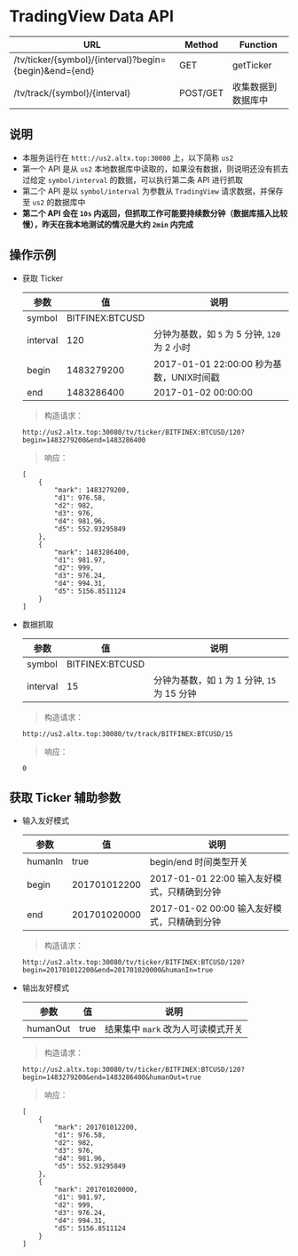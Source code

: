 # TradingView Data API

| URL                                                         | Method           |  Function       |
| -------------                                               | -------------    |-------------    |  
| /tv/ticker/{symbol}/{interval}?begin={begin}&end={end}      | GET              | getTicker       |    
| /tv/track/{symbol}/{interval}                               | POST/GET         | 收集数据到数据库中 |    


## 说明

- 本服务运行在 `httt://us2.altx.top:30080` 上，以下简称 `us2`
- 第一个 API 是从 `us2` 本地数据库中读取的，如果没有数据，则说明还没有抓去过给定 `symbol/interval` 的数据，可以执行第二条 API 进行抓取
- 第二个 API 是以 `symbol/interval` 为参数从 `TradingView` 请求数据，并保存至 `us2` 的数据库中
- **第二个 API 会在 `10s` 内返回，但抓取工作可能要持续数分钟（数据库插入比较慢），昨天在我本地测试的情况是大约 `2min` 内完成**

## 操作示例

- 获取 Ticker

    | 参数          |  值               | 说明                                      | 
    | ------------- | ---              | -------------                             |
    | symbol        | BITFINEX:BTCUSD  |                                           |    
    | interval      | 120              | 分钟为基数，如 `5` 为 5 分钟, `120` 为 2 小时 |    
    | begin         | 1483279200       | 2017-01-01 22:00:00 秒为基数，UNIX时间戳    |    
    | end           | 1483286400       | 2017-01-02 00:00:00                       |    

  > 构造请求：  
    ```
    http://us2.altx.top:30080/tv/ticker/BITFINEX:BTCUSD/120?begin=1483279200&end=1483286400
    ```

  > 响应：
    ```json5
    [
        {
            "mark": 1483279200,
            "d1": 976.58,
            "d2": 982,
            "d3": 976,
            "d4": 981.96,
            "d5": 552.93295849
        },
        {
            "mark": 1483286400,
            "d1": 981.97,
            "d2": 999,
            "d3": 976.24,
            "d4": 994.31,
            "d5": 5156.8511124
        }
    ]
    ```
    


- 数据抓取

    | 参数          |  值               | 说明                                      | 
    | ------------- | ---              | -------------                             |
    | symbol        | BITFINEX:BTCUSD  |                                           |    
    | interval      | 15              | 分钟为基数，如 `1` 为 1 分钟, `15` 为 15 分钟 |    

  > 构造请求：  
    ```
    http://us2.altx.top:30080/tv/track/BITFINEX:BTCUSD/15
    ```

  > 响应：
    ```json5
    0
    ```
    

## 获取 Ticker 辅助参数

- 输入友好模式

    | 参数           |  值              | 说明                                       | 
    | ------------- | ---              | -------------                             |
    | humanIn       | true             | begin/end 时间类型开关                      |    
    | begin         | 201701012200     | 2017-01-01 22:00 输入友好模式，只精确到分钟   |    
    | end           | 201701020000     | 2017-01-02 00:00 输入友好模式，只精确到分钟   |    
  
  > 构造请求：  
    ```
    http://us2.altx.top:30080/tv/ticker/BITFINEX:BTCUSD/120?begin=201701012200&end=201701020000&humanIn=true
    ```

- 输出友好模式

    | 参数           |  值               | 说明                                      | 
    | ------------- | ---               | -------------                             |
    | humanOut       | true             | 结果集中 `mark` 改为人可读模式开关           | 
  
  > 构造请求：  
    ```
    http://us2.altx.top:30080/tv/ticker/BITFINEX:BTCUSD/120?begin=1483279200&end=1483286400&humanOut=true
    ```    
  
  > 响应：
  ```json5
  [
      {
          "mark": 201701012200,
          "d1": 976.58,
          "d2": 982,
          "d3": 976,
          "d4": 981.96,
          "d5": 552.93295849
      },
      {
          "mark": 201701020000,
          "d1": 981.97,
          "d2": 999,
          "d3": 976.24,
          "d4": 994.31,
          "d5": 5156.8511124
      }
  ]
  ```